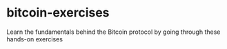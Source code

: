 # bitcoin-exercises
Learn the fundamentals behind the Bitcoin protocol by going through these hands-on exercises
